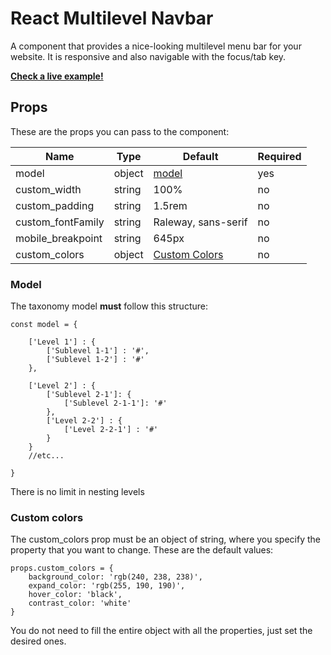 # React Multilevel Navbar

A component that provides a nice-looking multilevel menu bar for your website. It is responsive and also navigable with the focus/tab key.

[**Check a live example!**](https://react-multilevel-navbar.netlify.app/ "**Check a live example!**")

## Props
These are the props you can pass to the component:

|  Name | Type  | Default  | Required  |
| ------------ | ------------ | ------------ | ------------ |
| model  | object  | [model](#model)  | yes |
| custom_width  | string  | 100%  | no|
|  custom_padding | string  | 1.5rem  | no  |
|  custom_fontFamily | string  | Raleway, sans-serif  | no  |
| mobile_breakpoint  |  string | 645px  | no  |
| custom_colors  | object  | [Custom Colors](#custom-colors)  |  no |


### Model
The taxonomy model **must** follow this structure:

    const model = {
    
        ['Level 1'] : {
            ['Sublevel 1-1'] : '#',
            ['Sublevel 1-2'] : '#'
        },
    
        ['Level 2'] : {
            ['Sublevel 2-1']: {
                ['Sublevel 2-1-1']: '#'
            },
            ['Level 2-2'] : {
                ['Level 2-2-1'] : '#'
            }
        }
    	//etc...
		
    }

There is no limit in nesting levels

### Custom colors
The custom_colors prop must be an object of string, where you specify the property that you want to change. These are the default values:

    props.custom_colors = {
    	background_color: 'rgb(240, 238, 238)',
    	expand_color: 'rgb(255, 190, 190)',
    	hover_color: 'black',
    	contrast_color: 'white'
    }

You do not need to fill the entire object with all the properties, just set the desired ones.
